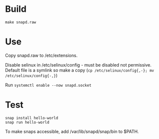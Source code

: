 # Build

```
make snapd.raw
```

# Use

Copy snapd.raw to /etc/extensions.

Disable selinux in /etc/selinux/config - must be disabled not permissive. Default file is a symlink so make a copy (`cp /etc/selinux/config{,-}; mv /etc/selinux/config{-,}`)

Run `systemctl enable --now snapd.socket`

# Test

```
snap install hello-world
snap run hello-world
```

To make snaps accessible, add /var/lib/snapd/snap/bin to $PATH.
